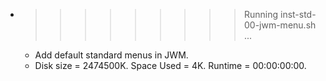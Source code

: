 * >>>>>>>>> Running inst-std-00-jwm-menu.sh ...
  * Add default standard menus in JWM.
  * Disk size = 2474500K. Space Used = 4K. Runtime = 00:00:00:00.
